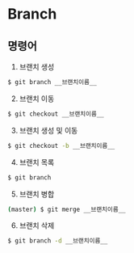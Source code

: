 # Branch

## 명령어

1. 브랜치 생성

```bash
$ git branch __브랜치이름__
```

2. 브랜치 이동

```bash
$ git checkout __브랜치이름__
```

3. 브랜치 생성 및 이동

```bash
$ git checkout -b __브랜치이름__
```

4. 브랜치 목록

```bash
$ git branch
```

5. 브랜치 병합

```bash
(master) $ git merge __브랜치이름__
```

6. 브랜치 삭제

```bash
$ git branch -d __브랜치이름__
```













